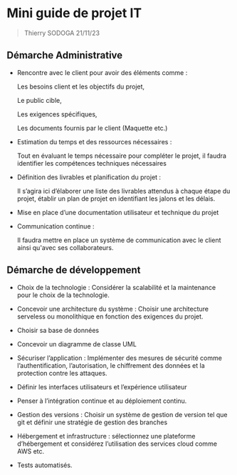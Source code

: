  # Mini guide de projet IT 

 

> Thierry SODOGA  21/11/23 

## Démarche Administrative 

 

- Rencontre avec le client pour avoir des éléments comme : 

     Les besoins client et les objectifs du projet, 

     Le public cible, 

     Les exigences spécifiques, 

     Les documents fournis par le client (Maquette etc.) 
 

- Estimation du temps et des ressources nécessaires : 

    Tout en évaluant le temps nécessaire pour compléter le projet, il faudra identifier les compétences techniques nécessaires 

- Définition des livrables et planification du projet :  

    Il s’agira ici d’élaborer une liste des livrables attendus à chaque étape du projet, établir un plan de projet en identifiant les jalons et les délais. 

- Mise en place d’une documentation utilisateur et technique du projet 

- Communication continue :  

     Il faudra mettre en place un système de communication avec le client ainsi qu'avec ses collaborateurs. 

## Démarche de développement  

 

- Choix de la technologie : Considérer la scalabilité et la maintenance pour le choix de la technologie. 

- Concevoir une architecture du système : Choisir une architecture serveless ou monolithique en fonction des exigences du projet. 

- Choisir sa base de données 

- Concevoir un diagramme de classe UML

- Sécuriser l’application : Implémenter des mesures de sécurité comme l’authentification, l’autorisation, le chiffrement des données et la protection contre les attaques. 

- Définir les interfaces utilisateurs et l’expérience utilisateur 

- Penser à l’intégration continue et au déploiement continu. 

- Gestion des versions : Choisir un système de gestion de version tel que git et définir une stratégie de gestion des branches 

- Hébergement et infrastructure : sélectionnez une plateforme d’hébergement et considérez l’utilisation des services cloud comme AWS etc. 

- Tests automatisés. 
